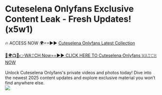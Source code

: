# Cuteselena Onlyfans Exclusive Content Leak - Fresh Updates! (x5w1)

🔥 ACCESS NOW 🌍==►► <a href="https://tinyurl.com/kvy9nzfs" rel="nofollow">Cuteselena Onlyfans Latest Collection</a>
<br><br>
[🔴🌍📺📱👉WA𝚃CH Now==►► CLICK HERE TO Cuteselena Onlyfans 𝚆𝙰𝚃𝙲𝙷 NOW](https://tinyurl.com/kvy9nzfs)
<br><br>
Unlock Cuteselena Onlyfans's private videos and photos today! Dive into the newest 2025 content updates and explore exclusive material you won’t find anywhere else.
<br>
<a href="https://tinyurl.com/kvy9nzfs" rel="nofollow" data-target="animated-image.originalLink"><img src="https://camo.githubusercontent.com/8a4f000d20f83aca3bf7ec5f350d767afa0574a8a352519fd8cfa583a6f93a33/68747470733a2f2f692e696d6775722e636f6d2f644a486b345a712e676966" data-canonical-src="https://i.imgur.com/dJHk4Zq.gif" style="max-width: 100%; display: inline-block;" data-target="animated-image.originalImage"></a>
<br>
